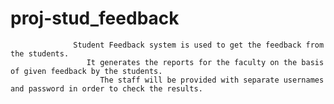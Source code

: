 # proj-stud_feedback

                  Student Feedback system is used to get the feedback from the students. 
                     It generates the reports for the faculty on the basis of given feedback by the students.
                        The staff will be provided with separate usernames and password in order to check the results.
